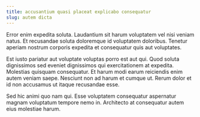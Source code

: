 ```yaml
---
title: accusantium quasi placeat explicabo consequatur
slug: autem dicta
---
```


Error enim expedita soluta. Laudantium sit harum voluptatem vel nisi veniam natus. Et recusandae soluta doloremque id voluptatem doloribus. Tenetur aperiam nostrum corporis expedita et consequatur quis aut voluptates.

Est iusto pariatur aut voluptate voluptas porro est aut qui. Quod soluta dignissimos sed eveniet dignissimos qui exercitationem at expedita. Molestias quisquam consequatur. Et harum modi earum reiciendis enim autem veniam saepe. Nesciunt non ad harum et cumque ut. Rerum dolor et id non accusamus ut itaque recusandae esse.

Sed hic animi quo nam qui. Esse voluptatem consequatur aspernatur magnam voluptatum tempore nemo in. Architecto at consequatur autem eius molestiae harum.
